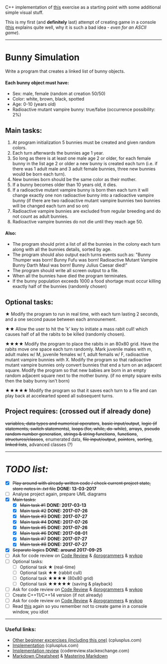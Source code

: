 C++ implementation of [this](http://www.cplusplus.com/forum/articles/12974/) exercise as a starting point with some additional simple visual stuff.

This is my first (and __definitely__ last) attempt of creating game in a console ([this](http://www.cplusplus.com/forum/articles/28558/) explains quite well, why it is such a bad idea - *even for an ASCII game*).

---

# Bunny Simulation

Write a program that creates a linked list of bunny objects.

#### Each bunny object must have:
- Sex: male, female (random at creation 50/50)
- Color: white, brown, black, spotted
- Age: 0-10 (years old)
- Radioactive mutant vampire bunny: true/false (occurrence possibility: 2%)

## Main tasks:
1. At program initialization 5 bunnies must be created and given random colors.
1. Each turn afterwards the bunnies age 1 year.
1. So long as there is at least one male age 2 or older, for each female bunny in the list age 2 or older a new bunny is created each turn (i.e. if there was 1 adult male and 3 adult female bunnies, three new bunnies would be born each turn).
1. New bunnies born should be the same color as their mother.
1. If a bunny becomes older than 10 years old, it dies.
1. If a radioactive mutant vampire bunny is born then each turn it will change exactly one non radioactive bunny into a radioactive vampire bunny (if there are two radioactive mutant vampire bunnies two bunnies will be changed each turn and so on)
1. Radioactive vampire bunnies are excluded from regular breeding and do not count as adult bunnies.
1. Radioactive vampire bunnies do not die until they reach age 50.

#### Also:
- The program should print a list of all the bunnies in the colony each turn along with all the bunnies details, sorted by age.
- The program should also output each turns events such as:
 "Bunny Thumper was born!
 Bunny Fufu was born!
 Radioactive Mutant Vampire Bunny Darth Maul was born!
 Bunny Julius Caesar died!"
- The program should write all screen output to a file.
- When all the bunnies have died the program terminates.
- If the bunny population exceeds 1000 a food shortage must occur killing exactly half of the bunnies (randomly chosen)

## Optional tasks:
★ Modify the program to run in real time, with each turn lasting 2 seconds, and a one second pause between each announement.

★★ Allow the user to hit the 'k' key to initiate a mass rabit cull! which causes half of all the rabits to be killed (randomly chosen).

★★★★ Modify the program to place the rabits in an 80x80 grid. Have the rabits move one space each turn randomly. Mark juvenile males with m, adult males w/ M, juvenile females w/ f, adult femails w/ F, radioactive mutant vampire bunnies with X.
Modify the program so that radioactive mutant vampire bunnies only convert bunnies that end a turn on an adjacent square.
Modify the program so that new babies are born in an empty random adjacent square next to the mother bunny. (if no empty square exits then the baby bunny isn't born)

★★★★★ Modify the program so that it saves each turn to a file and can play back at accelearted speed all subsequent turns.

## Project requires: (crossed out if already done)
~~variables, data types and numerical operators~~, ~~basic input/output~~, ~~logic (if statements, switch statements)~~, ~~loops (for, while, do-while)~~, ~~arrays~~, ~~pseudo random number generation~~, ~~strings & string functions~~, ~~functions~~, ~~structures/classes~~, enumerated data, ~~file input/output~~, ~~pointers~~, ~~sorting~~, ~~linked lists~~, advanced classes (?)

---

# *TODO list:*
- [x] ~~Play around with already written code / check current project state, store notes in *.txt* file~~ **DONE: 13-03-2017**
- [ ] Analyse project again, prepare UML diagrams
- [x] ~~Main tasks:~~
  - [x] ~~Main task #1~~ **DONE: 2017-03-13**
  - [x] ~~Main task #2~~ **DONE: 2017-07-26**
  - [x] ~~Main task #3~~ **DONE: 2017-07-27**
  - [X] ~~Main task #4~~ **DONE: 2017-07-26**
  - [X] ~~Main task #5~~ **DONE: 2017-07-26**
  - [x] ~~Main task #6~~ **DONE: 2017-08-01**
  - [x] ~~Main task #7~~ **DONE: 2017-07-27**
  - [x] ~~Main task #8~~ **DONE: 2017-07-27**
- [x] ~~Separate logics~~ **DONE: around 2017-09-25**
- [ ] Ask for code review on [Code Review](http://codereview.stackexchange.com/) & [4programmers](https://4programmers.net/Forum/C_i_C++/) & [wykop](http://wykop.pl/tag/cpp/)
- [ ] Optional tasks:  
  - [ ] Optional task ★ (real-time)
  - [ ] Optional task ★★ (rabbit cull)
  - [ ] Optional task ★★★★ (80x80 grid)
  - [ ] Optional task ★★★★★ (saving & playback)
- [ ] Ask for code review on [Code Review](http://codereview.stackexchange.com/) & [4programmers](https://4programmers.net/Forum/C_i_C++/) & [wykop](http://wykop.pl/tag/cpp/)
- [ ] Create C++11/C++14 version (if not already)
- [ ] Ask for code review on [Code Review](http://codereview.stackexchange.com/) & [4programmers](https://4programmers.net/Forum/C_i_C++/) & [wykop](http://wykop.pl/tag/cpp/)
- [ ] Read [this](http://www.cplusplus.com/forum/articles/28558/) again so you remember not to create game in a console window, you idiot

---

### Useful links:
* [Other beginner excercises (including this one)](http://www.cplusplus.com/forum/articles/12974/) (cplusplus.com)
* [Implementation](http://www.cplusplus.com/forum/beginner/92473/) (cplusplus.com)
* [Implementation review](http://codereview.stackexchange.com/questions/20407/linked-list-of-bunny-objects) (codereview.stackexchange.com)
* [Markdown Cheatsheet](https://github.com/adam-p/markdown-here/wiki/Markdown-Cheatsheet) & [Mastering Markdown](https://guides.github.com/features/mastering-markdown/)
